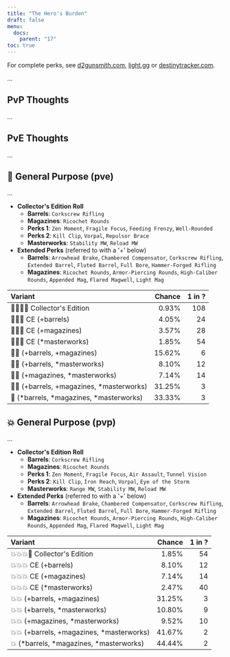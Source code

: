 ```yaml
---
title: "The Hero's Burden"
draft: false
menu:
  docs:
    parent: "17"
toc: true
---
```


For complete perks, see [d2gunsmith.com](https://d2gunsmith.com/w/2488587246), [light.gg](https://www.light.gg/db/items/2488587246) or [destinytracker.com](https://destinytracker.com/destiny-2/db/items/2488587246).

...

## PvP Thoughts

...

## PvE Thoughts

...

## 👾 General Purpose (pve)

...

* **Collector's Edition Roll**
  * **Barrels**: `Corkscrew Rifling`
  * **Magazines**: `Ricochet Rounds`
  * **Perks 1**: `Zen Moment`, `Fragile Focus`, `Feeding Frenzy`, `Well-Rounded`
  * **Perks 2**: `Kill Clip`, `Vorpal`, `Repulsor Brace`
  * **Masterworks**: `Stability MW`, `Reload MW`
* **Extended Perks** (referred to with a '+' below)
  * **Barrels**: `Arrowhead Brake`, `Chambered Compensator`, `Corkscrew Rifling`, `Extended Barrel`, `Fluted Barrel`, `Full Bore`, `Hammer-Forged Rifling`
  * **Magazines**: `Ricochet Rounds`, `Armor-Piercing Rounds`, `High-Caliber Rounds`, `Appended Mag`, `Flared Magwell`, `Light Mag`

| Variant | Chance | 1 in ? |
|:-|-:|-:|
| 👾👾👾🌟 Collector's Edition | 0.93% | 108 |
| 👾👾👾 CE (+barrels) | 4.05% | 24 |
| 👾👾👾 CE (+magazines) | 3.57% | 28 |
| 👾👾👾 CE (*masterworks) | 1.85% | 54 |
| 👾👾 (+barrels, +magazines) | 15.62% | 6 |
| 👾👾 (+barrels, *masterworks) | 8.10% | 12 |
| 👾👾 (+magazines, *masterworks) | 7.14% | 14 |
| 👾👾 (+barrels, +magazines, *masterworks) | 31.25% | 3 |
| 👾 (*barrels, *magazines, *masterworks) | 33.33% | 3 |

## 💥 General Purpose (pvp)

...

* **Collector's Edition Roll**
  * **Barrels**: `Corkscrew Rifling`
  * **Magazines**: `Ricochet Rounds`
  * **Perks 1**: `Zen Moment`, `Fragile Focus`, `Air Assault`, `Tunnel Vision`
  * **Perks 2**: `Kill Clip`, `Iron Reach`, `Vorpal`, `Eye of the Storm`
  * **Masterworks**: `Range MW`, `Stability MW`, `Reload MW`
* **Extended Perks** (referred to with a '+' below)
  * **Barrels**: `Arrowhead Brake`, `Chambered Compensator`, `Corkscrew Rifling`, `Extended Barrel`, `Fluted Barrel`, `Full Bore`, `Hammer-Forged Rifling`
  * **Magazines**: `Ricochet Rounds`, `Armor-Piercing Rounds`, `High-Caliber Rounds`, `Appended Mag`, `Flared Magwell`, `Light Mag`

| Variant | Chance | 1 in ? |
|:-|-:|-:|
| 💥💥💥🌟 Collector's Edition | 1.85% | 54 |
| 💥💥💥 CE (+barrels) | 8.10% | 12 |
| 💥💥💥 CE (+magazines) | 7.14% | 14 |
| 💥💥💥 CE (*masterworks) | 2.47% | 40 |
| 💥💥 (+barrels, +magazines) | 31.25% | 3 |
| 💥💥 (+barrels, *masterworks) | 10.80% | 9 |
| 💥💥 (+magazines, *masterworks) | 9.52% | 10 |
| 💥💥 (+barrels, +magazines, *masterworks) | 41.67% | 2 |
| 💥 (*barrels, *magazines, *masterworks) | 44.44% | 2 |
